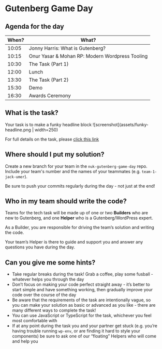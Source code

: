 # Gutenberg Game Day

## Agenda for the day

| When? | What?                                           |
|-------|-------------------------------------------------|
| 10:05 | Jonny Harris: What is Gutenberg?                |
| 10:15 | Onur Yasar & Mohan RP: Modern Wordpress Tooling |
| 10:30 | The Task (Part 1)                               |
| 12:00 | Lunch                                           |
| 13:30 | The Task (Part 2)                               |
| 15:30 | Demo                                            |
| 16:30 | Awards Ceremony                                 |

## What is the task?

Your task is to make a funky headline block
![screenshot](assets/funky-headline.png | width=250)

For full details on the task, please [click this link](./TASK.md)

## Where should I put my solution?

Create a new branch for your team in the `nuk-gutenberg-game-day` repo. Include your team's number and the names of your teammates (e.g. `team-1-jack-umer`).

Be sure to push your commits regularly during the day - not just at the end!

## Who in my team should write the code?

Teams for the tech task will be made up of one or two **Builders** who are new to Gutenberg, and one **Helper** who is a Gutenberg/WordPress expert.

As a Builder, you are responsible for driving the team’s solution and writing the code.

Your team’s Helper is there to guide and support you and answer any questions you have during the day.

## Can you give me some hints?

- Take regular breaks during the task! Grab a coffee, play some fusball - whatever helps you through the day
- Don’t focus on making your code perfect straight away - it’s better to start simple and have something working, then gradually improve your code over the course of the day
- Be aware that the requirements of the task are intentionally vague, so you can make your solution as basic or advanced as you like - there are many different ways to complete the task!
- You can use JavaScript or TypeScript for the task, whichever you feel most comfortable with
- If at any point during the task you and your partner get stuck (e.g. you’re having trouble running `wp-env`, or are finding it hard to style your components) be sure to ask one of our “floating” Helpers who will come and help you
